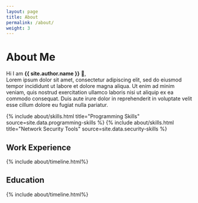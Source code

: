 ```yaml
---
layout: page
title: About
permalink: /about/
weight: 3
---
```


# **About Me**

Hi I am **{{ site.author.name }}** :wave:,<br>
Lorem ipsum dolor sit amet, consectetur adipiscing elit, sed do eiusmod tempor incididunt ut labore et dolore magna aliqua. Ut enim ad minim veniam, quis nostrud exercitation ullamco laboris nisi ut aliquip ex ea commodo consequat. Duis aute irure dolor in reprehenderit in voluptate velit esse cillum dolore eu fugiat nulla pariatur.

<div class="row">
{% include about/skills.html title="Programming Skills" source=site.data.programming-skills %}
{% include about/skills.html title="Network Security Tools" source=site.data.security-skills %}
</div>

<div class="row">
    <div class ="col-lg">
        <h2 class ="mb-3">Work Experience</h2>
    </div>
{% include about/timeline.html%}
</div>

<div class="row">
    <div class ="col-lg">
        <h2 class ="mb-3">Education</h2>
    </div>
{% include about/timeline.html%}
</div>
